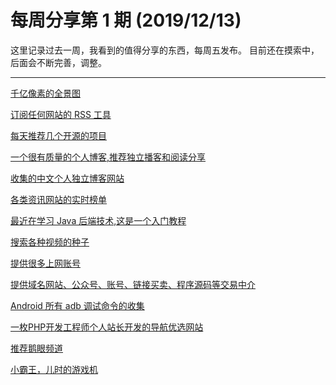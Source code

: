 # 每周分享第 1 期 (2019/12/13)

这里记录过去一周，我看到的值得分享的东西，每周五发布。
目前还在摸索中，后面会不断完善，调整。

---

[千亿像素的全景图](http://www.bigpixel.cn/)


[订阅任何网站的 RSS 工具](https://github.com/DIYgod/RSSHub)


[每天推荐几个开源的项目](https://github.com/guanguans/favorite-link)


[一个很有质量的个人博客,推荐独立播客和阅读分享](https://emmmme.com)


[收集的中文个人独立博客网站](https://github.com/timqian/chinese-independent-blogs)


[各类资讯网站的实时榜单](https://tophub.today/)


[最近在学习 Java 后端技术,这是一个入门教程](https://github.com/JeffLi1993/springboot-learning-example)


[搜索各种视频的种子](https://github.com/xiandanin/magnetW)


[提供很多上网账号](https://free-ss.site/)


[提供域名网站、公众号、账号、链接买卖、程序源码等交易中介](https://www.a5.net/)


[Android 所有 adb 调试命令的收集](https://github.com/mzlogin/awesome-adb)


[一枚PHP开发工程师个人站长开发的导航优选网站](https://nav.dreamthere.com/)


[推荐鹅眼频道](https://new.qq.com/ch/photo/)


[小霸王，儿时的游戏机](https://www.yikm.net/)
